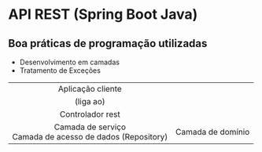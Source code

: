 # API REST (Spring Boot Java)

## Boa práticas de programação utilizadas

- Desenvolvimento em camadas
- Tratamento de Exceções

<table style="text-align: center">
    <tr>
        <td>Aplicação cliente</td>
    </tr>
    <tr>
        <td>(liga ao)</td>
    </tr>
    <tr><td>Controlador rest</td></tr>
    <tr>
        <td>
            Camada de serviço<br>
            Camada de acesso de dados (Repository)
        </td>
        <td>Camada de domínio</td>
    </tr>
</table>